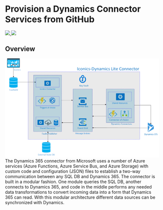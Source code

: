 # Provision a Dynamics Connector Services from GitHub

<a href="https://portal.azure.com/#create/Microsoft.Template/uri/https%3A%2F%2Fraw.githubusercontent.com%2FAzure-Samples%2FDynamicsConnector%2Fmaster%2Fdeployment%2Fazuredeploy.json%3Ftoken%3DAF2BWF4UE3BZMFTZCCMTWLK4ZHM5E" target="_blank">
    <img src="http://azuredeploy.net/deploybutton.png"/>
</a>
<a href="http://armviz.io/#/?load=https%3A%2F%2Fraw.githubusercontent.com%2FAzure-Samples%2FDynamicsConnector%2Fmaster%2Fdeployment%2Fazuredeploy.json%3Ftoken%3DAF2BWF4UE3BZMFTZCCMTWLK4ZHM5E" target="_blank">
    <img src="http://armviz.io/visualizebutton.png"/>
</a>

## Overview

![Solution Overview Diagram](/docs/media/CFS_I2D_Lite.png)
The Dynamics 365 connector from Microsoft uses a number of Azure services (Azure Functions, Azure Service Bus, and Azure Storage) with custom code and configuration (JSON) files to establish a two-way communication between any SQL DB and Dynamics 365. The connector is built in a modular fashion. One module queries the SQL DB, another connects to Dynamics 365, and code in the middle performs any needed data transformations to convert incoming data into a form that Dynamics 365 can read. With this modular architecture different data sources can be synchronized with Dynamics.